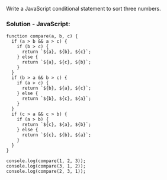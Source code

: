 Write a JavaScript conditional statement to sort three numbers.

### Solution - JavaScript:
```
function compare(a, b, c) {
  if (a > b && a > c) {
    if (b > c) {
      return `${a}, ${b}, ${c}`;
    } else {
      return `${a}, ${c}, ${b}`;
    }
  }
  if (b > a && b > c) {
    if (a > c) {
      return `${b}, ${a}, ${c}`;
    } else {
      return `${b}, ${c}, ${a}`;
    }
  }
  if (c > a && c > b) {
    if (a > b) {
      return `${c}, ${a}, ${b}`;
    } else {
      return `${c}, ${b}, ${a}`;
    }
  }
}

console.log(compare(1, 2, 3));
console.log(compare(3, 1, 2));
console.log(compare(2, 3, 1));
```